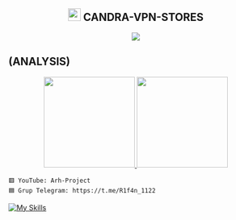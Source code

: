 <!-- Hi skid <3 -->

<h2 align="center"><img src="https://s8.gifyu.com/images/979447220829032478.gif" height="25px"> CANDRA-VPN-STORES<a href="https://discord.gg/onlp"></a></h2>

<p align="center">

<img src="https://readme-typing-svg.herokuapp.com?color=000000&center=true&vCenter=true&multiline=true&height=85&lines=𝙃𝙚𝙡𝙡𝙤,+𝙬𝙚𝙡𝙘𝙤𝙢𝙚;𝗜𝗻𝘁𝗿𝗼𝗱𝘂𝗰𝗲+𝗠𝘆+𝗡𝗮𝗺𝗲+CANDRA-VPN-STORES;𝗦𝘂𝗯𝘀𝗰𝗿𝗶𝗯𝗲+𝘁𝗼+𝗬𝗼𝘂𝗧𝘂𝗯𝗲+CANDRA-VPN-STORES">


## (ANALYSIS)
<p align="center">

<a href="https://github.com/MyRidwan">

  <img height="180em" src="https://github-readme-stats-eight-theta.vercel.app/api?username=MyRidwan&show_icons=true&theme=algolia&include_all_commits=true&count_private=true"/>

  <img height="180em" src="https://github-readme-stats-eight-theta.vercel.app/api/top-langs/?username=MyRidwan&layout=compact&langs_count=8&theme=algolia"/>

</a>
</p>





```
🟥 YouTube: Arh-Project 
🟦 Grup Telegram: https://t.me/R1f4n_1122
```

[![My Skills](https://skillicons.dev/icons?i=java,linux,js,html,css,python,php,bash,azure,docker,gcp)](https://skillicons.dev)




















